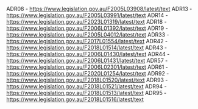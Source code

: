 ADR08 - https://www.legislation.gov.au/F2005L03908/latest/text
ADR13 - https://www.legislation.gov.au/F2005L03991/latest/text
ADR14 - https://www.legislation.gov.au/F2023L01319/latest/text
ADR18 - https://www.legislation.gov.au/F2006L01392/latest/text
ADR19 - https://www.legislation.gov.au/F2005L04012/latest/text
ADR33 - https://www.legislation.gov.au/F2017L01554/latest/text
ADR42 - https://www.legislation.gov.au/F2018L01514/latest/text
ADR43 - https://www.legislation.gov.au/F2006L01430/latest/text
ADR44 - https://www.legislation.gov.au/F2006L01431/latest/text
ADR57 - https://www.legislation.gov.au/F2006L02301/latest/text
ADR61 - https://www.legislation.gov.au/F2020L01254/latest/text
ADR92 - https://www.legislation.gov.au/F2018L01520/latest/text
ADR93 - https://www.legislation.gov.au/F2018L01521/latest/text
ADR94 - https://www.legislation.gov.au/F2018L01513/latest/text
ADR95 - https://www.legislation.gov.au/F2018L01516/latest/text